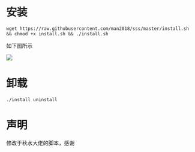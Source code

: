 # 安装   

```wget https://raw.githubusercontent.com/man2018/sss/master/install.sh && chmod +x install.sh && ./install.sh```   

如下图所示   

![](https://cdn.jsdelivr.net/gh/man2018/MyPicGo/img/20200213161400.png)   

# 卸载   

```./install uninstall```   

# 声明   

修改于秋水大佬的脚本，感谢
